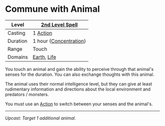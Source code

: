 # Commune with Animal

| Level    | [2nd Level Spell](2nd%20Level%20Spells.md)                                           |
| -------- | ------------------------------------------------------------------------------------ |
| Casting  | 1 [Action](../../../../Game%20Procedures/Core%20Procedures/Action.md)                                  |
| Duration | 1 hour ([Concentration](../../Concentration.md))                                  |
| Range    | Touch                                                                                |
| Domains  | [Earth](../../Spell%20Domains/Earth.md), [Life](../../Spell%20Domains/Life.md) |

You touch an animal and gain the ability to perceive through that animal's senses for the duration. You can also exchange thoughts with this animal.

The animal uses their normal intelligence level, but they can give at least rudimentary information and directions about the local environment and predators / monsters.

You must use an [Action](../../../../Game%20Procedures/Core%20Procedures/Action.md) to switch between your senses and the animal's.

---
*Upcast: Target 1 additional animal.*
